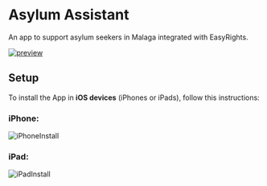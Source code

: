 # Asylum Assistant

An app to support asylum seekers in Malaga integrated with EasyRights.

[![preview][1]][1]

## Setup

To install the App in **iOS devices** (iPhones or iPads), follow this instructions:

### iPhone:

![iPhoneInstall](https://raw.githubusercontent.com/FANMixco/AsylumAssistant/main/pwa-installer-iOS-instructions/iPhone.gif)

### iPad:

![iPadInstall](https://raw.githubusercontent.com/FANMixco/AsylumAssistant/main/pwa-installer-iOS-instructions/iPad.gif)


  [1]: https://i.stack.imgur.com/LA88l.jpg
